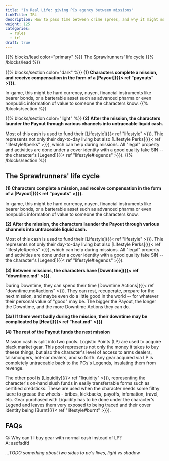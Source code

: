 ```yaml
---
title: "In Real Life: giving PCs agency between missions"
linkTitle: IRL
description: How to pass time between crime sprees, and why it might matter
weight: 125
categories:
  - rules
  - irl
draft: true
---
```


<div class="td-default">
{{% blocks/lead color="primary" %}}
The Sprawlrunners' life cycle
{{% /blocks/lead %}}


{{% blocks/section color="dark" %}}
**(1) Characters complete a mission, and receive compensation in the form of a [Payout]({{< ref "payouts" >}}).**

In-game, this might be hard currency, nuyen, financial instruments like bearer bonds, or a barterable asset such as advanced pharma or even nonpublic information of value to someone the characters know.
{{% /blocks/section %}}

{{% blocks/section color="light" %}}
**(2) After the mission, the characters launder the Payout through various channels into untraceable liquid cash.**

Most of this cash is used to fund their [Lifestyle]({{< ref "lifestyle" >}}). Thie represents not only their day-to-day living but also [Lifestyle Perks]({{< ref "lifestyle#perks" >}}), which can help during missions. All "legal" property and activities are done under a cover identity with a good quality fake SIN -- the character's [Legend]({{< ref "lifestyle#legends" >}}). 
{{% /blocks/section %}}
</div>

## The Sprawlrunners' life cycle

**(1) Characters complete a mission, and receive compensation in the form of a [Payout]({{< ref "payouts" >}}).**

In-game, this might be hard currency, nuyen, financial instruments like bearer bonds, or a barterable asset such as advanced pharma or even nonpublic information of value to someone the characters know.

**(2) After the mission, the characters launder the Payout through various channels into untraceable liquid cash.**

Most of this cash is used to fund their [Lifestyle]({{< ref "lifestyle" >}}). Thie represents not only their day-to-day living but also [Lifestyle Perks]({{< ref "lifestyle#perks" >}}), which can help during missions. All "legal" property and activities are done under a cover identity with a good quality fake SIN -- the character's [Legend]({{< ref "lifestyle#legends" >}}). 

**(3) Between missions, the characters have [Downtime]({{< ref "downtime.md" >}}).**

During Downtime, they can spend their time [Downtime Actions]({{< ref "downtime.md#actions" >}}). They can rest, recuperate, prepare for the next mission, and maybe even do a little good in the world -- for whatever their personal value of "good" may be. The bigger the Payout, the longer the Downtime, and the more Downtime Actions they can do.

**(3a) If there went badly during the mission, their downtime may be complicated by [Heat]({{< ref "heat.md" >}})**

**(4) The rest of the Payout funds the next mission**

Mission cash is split into two pools. Logistic Points (LP) are used to acquire black market gear. This pool represents not only the money it takes to buy theese things, but also the character's level of access to arms dealers, talismongers, hot-car dealers, and so forth. Any gear acquired via LP is completely untraceable back to the PCs's Legends, insulating them from revenge.

The other pool is [Liquidity]({{< ref "liquidity" >}}), representing the character's on-hand slush funds in easily transferrable forms such as certified credsticks. These are used when the character needs some filthy lucre to grease the wheels - bribes, kickbacks, payoffs, infomation, travel, etc. Gear purchased with Liquidity has to be done under the character's Legend and leaves them very exposed to being traced and their cover identity being [Burnt]({{< ref "lifestyle#burnt" >}}). 


## FAQs

Q: Why can't I buy gear with normal cash instead of LP? \
A: asdfsdfd


_...TODO something about two sides to pc's lives, light vs shadow_


<!-- 
{{% pageinfo %}}
<a href="/sprawlrunners/downtime/_print/">Click here to see all rules in this section on one page</a> (good for printing or saving as a PDF.)
{{% /pageinfo %}}

Sprawlrunners uses a fully abstracted resource system, replacing the traditional RPG structure of buying gear and tracking a currency balance with a mechanic called *Logistic Points*. This works well for some tables, but we found it a little jarring for the characters to have no reason to discuss or negotiate the in-game payments for the jobs they undertake.

The rules in this section consist of several linked systems that work together to nudge the feel of Sprawlrunners a little closer to how Shadowrun works, but still without requiring detailed tracking of the resources each character has to draw on.

1. Advancement tracking is moved from an "advance after each mission" model to "earn karma after each mission, spend karma to advance." This is very similar to how older editions of Savage Worlds used XP. This helps our table smooth out the rate of advancement, as we play short sessions -- and sometimes long missions that span many sessions.
2. In addition to their LP pool, each player has a Wealth Die (see SWADE pg 145). LPs are used to buy all illegal or quasi-legal gear, as before. The Wealth Die is used for other expenditures: bribing a bouncer, paying for a nice dinner, purchasing small/legal items, and so on.
3. When a character completes a mission, they typically receive an in-game payment from whoever hired them. This payment is _only_ used to determine how many Downtime Actions they get to take before their next mission.
4. In between each mission, the players get to use a number of Downtime Actions. These actions can be used to obtain bonuses (including to the Wealth Die, LP, or bonus karma points), advance the character, heal up, and a variety of other useful things. -->